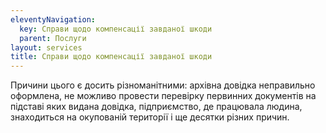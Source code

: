 ```yaml
---
eleventyNavigation:
  key: Справи щодо компенсації завданої шкоди
  parent: Послуги
layout: services
title: Справи щодо компенсації завданої шкоди
---
```


Причини цього є досить різноманітними: архівна довідка неправильно оформлена, не можливо провести перевірку первинних документів на підставі яких видана довідка, підприємство, де працювала людина, знаходиться на окупованій території і ще десятки різних причин.
